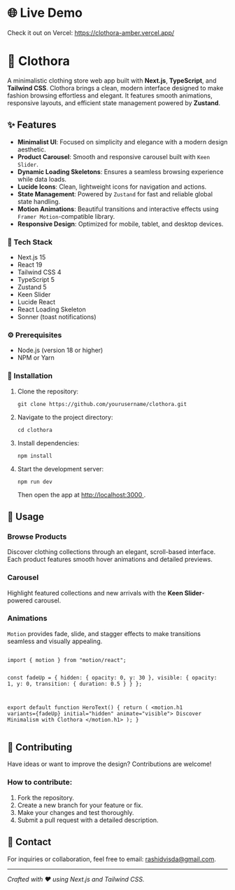 <!DOCTYPE html>
<html lang="en">
<head>
  <meta charset="UTF-8" />
  <meta name="viewport" content="width=device-width, initial-scale=1.0" />
</head>
<body>
  <h1>🌐 Live Demo</h1>
  <p>
    Check it out on Vercel:
    <a href="https://clothora-amber.vercel.app/" target="_blank">
      https://clothora-amber.vercel.app/
    </a>
  </p>
  <h1>👕 Clothora</h1>
  <p>
    A minimalistic clothing store web app built with <strong>Next.js</strong>, <strong>TypeScript</strong>, and <strong>Tailwind CSS</strong>.  
    Clothora brings a clean, modern interface designed to make fashion browsing effortless and elegant.  
    It features smooth animations, responsive layouts, and efficient state management powered by <strong>Zustand</strong>.
  </p>
  <h2>✨ Features</h2>
  <ul>
    <li><strong>Minimalist UI</strong>: Focused on simplicity and elegance with a modern design aesthetic.</li>
    <li><strong>Product Carousel</strong>: Smooth and responsive carousel built with <code>Keen Slider</code>.</li>
    <li><strong>Dynamic Loading Skeletons</strong>: Ensures a seamless browsing experience while data loads.</li>
    <li><strong>Lucide Icons</strong>: Clean, lightweight icons for navigation and actions.</li>
    <li><strong>State Management</strong>: Powered by <code>Zustand</code> for fast and reliable global state handling.</li>
    <li><strong>Motion Animations</strong>: Beautiful transitions and interactive effects using <code>Framer Motion</code>-compatible library.</li>
    <li><strong>Responsive Design</strong>: Optimized for mobile, tablet, and desktop devices.</li>
  </ul>
  <h3>🧩 Tech Stack</h3>
  <ul>
    <li>Next.js 15</li>
    <li>React 19</li>
    <li>Tailwind CSS 4</li>
    <li>TypeScript 5</li>
    <li>Zustand 5</li>
    <li>Keen Slider</li>
    <li>Lucide React</li>
    <li>React Loading Skeleton</li>
    <li>Sonner (toast notifications)</li>
  </ul>
  <h3>⚙️ Prerequisites</h3>
  <ul>
    <li>Node.js (version 18 or higher)</li>
    <li>NPM or Yarn</li>
  </ul>
  <h3>🚀 Installation</h3>
  <ol>
    <li>
      Clone the repository:
      <pre><code>git clone https://github.com/yourusername/clothora.git</code></pre>
    </li>
    <li>
      Navigate to the project directory:
      <pre><code>cd clothora</code></pre>
    </li>
    <li>
      Install dependencies:
      <pre><code>npm install</code></pre>
    </li>
    <li>
      Start the development server:
      <pre><code>npm run dev</code></pre>
      <p>
        Then open the app at
        <a href="http://localhost:3000" target="_blank">
          http://localhost:3000
        </a>.
      </p>
    </li>
  </ol>
  <h2>🧥 Usage</h2>
  <h3>Browse Products</h3>
  <p>
    Discover clothing collections through an elegant, scroll-based interface.
    Each product features smooth hover animations and detailed previews.
  </p>
  <h3>Carousel</h3>
  <p>
    Highlight featured collections and new arrivals with the <strong>Keen Slider</strong>-powered carousel.
  </p>
  <h3>Animations</h3>
  <p>
    <code>Motion</code> provides fade, slide, and stagger effects to make transitions seamless and visually appealing.
  </p>
  <pre><code>
import { motion } from "motion/react";

const fadeUp = {
hidden: { opacity: 0, y: 30 },
visible: { opacity: 1, y: 0, transition: { duration: 0.5 } }
};

export default function HeroText() {
return (
&lt;motion.h1 variants={fadeUp} initial="hidden" animate="visible"&gt;
Discover Minimalism with Clothora
&lt;/motion.h1&gt;
);
}
</code></pre>

  <h2>🤝 Contributing</h2>
  <p>Have ideas or want to improve the design? Contributions are welcome!</p>
  <h3>How to contribute:</h3>
  <ol>
    <li>Fork the repository.</li>
    <li>Create a new branch for your feature or fix.</li>
    <li>Make your changes and test thoroughly.</li>
    <li>Submit a pull request with a detailed description.</li>
  </ol>
  <h2>📩 Contact</h2>
  <p>
    For inquiries or collaboration, feel free to email:
    <a href="mailto:rashidvisda@gmail.com">rashidvisda@gmail.com</a>.
  </p>
  <hr />
  <p><em>Crafted with ❤️ using Next.js and Tailwind CSS.</em></p>
</body>
</html>
